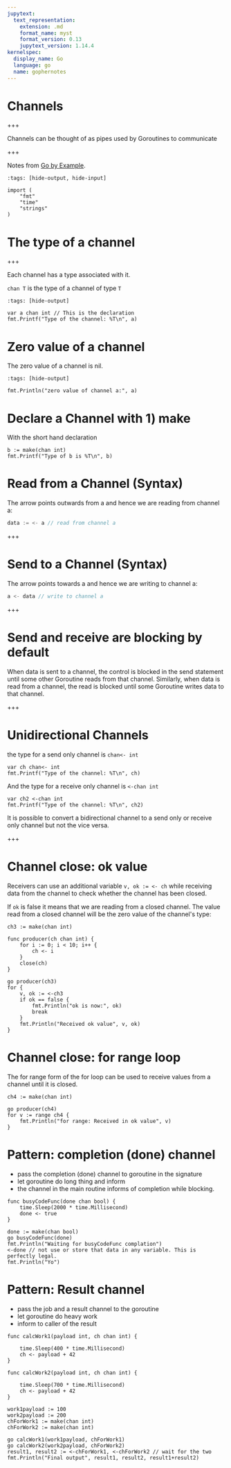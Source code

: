 ```yaml
---
jupytext:
  text_representation:
    extension: .md
    format_name: myst
    format_version: 0.13
    jupytext_version: 1.14.4
kernelspec:
  display_name: Go
  language: go
  name: gophernotes
---
```


# Channels

+++

Channels can be thought of as pipes used by Goroutines to communicate

+++

Notes from [Go by Example](https://golangbot.com/channels/).

```{code-cell}
:tags: [hide-output, hide-input]

import (
    "fmt"
    "time"
    "strings"
)
```

# The type of a channel

+++

Each channel has a type associated with it.

`chan T` is the type of a channel of type `T`

```{code-cell}
:tags: [hide-output]

var a chan int // This is the declaration
fmt.Printf("Type of the channel: %T\n", a)
```

# Zero value of a channel

The zero value of a channel is nil.

```{code-cell}
:tags: [hide-output]

fmt.Println("zero value of channel a:", a)
```

# Declare a Channel with 1) make

With the short hand declaration

```{code-cell}
b := make(chan int)
fmt.Printf("Type of b is %T\n", b)
```

# Read from a Channel (Syntax)

The arrow points outwards from a and hence we are reading from channel a:

```go
data := <- a // read from channel a  
```

+++

# Send to a Channel (Syntax)

The arrow points towards a and hence we are writing to channel a:

```go
a <- data // write to channel a  
```

+++

# Send and receive are blocking by default

When data is sent to a channel, the control is blocked in the send statement
until some other Goroutine reads from that channel. Similarly, when data is
read from a channel, the read is blocked until some Goroutine writes data to
that channel.

+++
# Unidirectional Channels

the type for a send only channel is `chan<- int`

```{code-cell}
var ch chan<- int
fmt.Printf("Type of the channel: %T\n", ch)
```

And the type for a receive only channel is `<-chan int`

```{code-cell}
var ch2 <-chan int
fmt.Printf("Type of the channel: %T\n", ch2)
```

 It is possible to convert a bidirectional channel to a send only or receive
 only channel but not the vice versa.

+++
# Channel close: ok value

Receivers can use an additional variable `v, ok := <- ch` while receiving data
from the channel to check whether the channel has been closed. 

If `ok` is false it means that we are reading from a closed channel. The value
read from a closed channel will be the zero value of the channel's type:

```{code-cell}
ch3 := make(chan int)

func producer(ch chan int) {
    for i := 0; i < 10; i++ {
        ch <- i
    }
    close(ch)
}

go producer(ch3)
for {
    v, ok := <-ch3
    if ok == false {
        fmt.Println("ok is now:", ok)
        break
    }
    fmt.Println("Received ok value", v, ok)
}
```

# Channel close: for range loop

The for range form of the for loop can be used to receive values from a channel
until it is closed. 

```{code-cell}
ch4 := make(chan int)

go producer(ch4)
for v := range ch4 {
    fmt.Println("for range: Received in ok value", v)
}

```

# Pattern: completion (done) channel

- pass the completion (done) channel to goroutine in the signature
- let goroutine do long thing and inform
- the channel in the main routine informs of completion while blocking.

```{code-cell}
func busyCodeFunc(done chan bool) {
	time.Sleep(2000 * time.Millisecond)
	done <- true 
}

done := make(chan bool)
go busyCodeFunc(done)
fmt.Println("Waiting for busyCodeFunc complation")
<-done // not use or store that data in any variable. This is perfectly legal.
fmt.Println("Yo")
```

# Pattern: Result channel

- pass the job and a result channel to the goroutine
- let goroutine do heavy work
- inform to caller of the result

```{code-cell}
func calcWork1(payload int, ch chan int) {

	time.Sleep(400 * time.Millisecond)
	ch <- payload + 42
}

func calcWork2(payload int, ch chan int) {

	time.Sleep(700 * time.Millisecond)
	ch <- payload + 42
}

work1payload := 100
work2payload := 200
chForWork1 := make(chan int)
chForWork2 := make(chan int)

go calcWork1(work1payload, chForWork1)
go calcWork2(work2payload, chForWork2)
result1, result2 := <-chForWork1, <-chForWork2 // wait for the two
fmt.Println("Final output", result1, result2, result1+result2)
```

```{code-cell}

```
